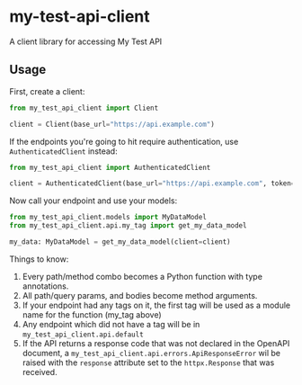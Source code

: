 # my-test-api-client
A client library for accessing My Test API

## Usage
First, create a client:

```python
from my_test_api_client import Client

client = Client(base_url="https://api.example.com")
```

If the endpoints you're going to hit require authentication, use `AuthenticatedClient` instead:

```python
from my_test_api_client import AuthenticatedClient

client = AuthenticatedClient(base_url="https://api.example.com", token="SuperSecretToken")
```

Now call your endpoint and use your models:

```python
from my_test_api_client.models import MyDataModel
from my_test_api_client.api.my_tag import get_my_data_model

my_data: MyDataModel = get_my_data_model(client=client)
```

Things to know:
1. Every path/method combo becomes a Python function with type annotations. 
1. All path/query params, and bodies become method arguments.
1. If your endpoint had any tags on it, the first tag will be used as a module name for the function (my_tag above)
1. Any endpoint which did not have a tag will be in `my_test_api_client.api.default`
1. If the API returns a response code that was not declared in the OpenAPI document, a 
    `my_test_api_client.api.errors.ApiResponseError` wil be raised 
    with the `response` attribute set to the `httpx.Response` that was received.